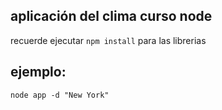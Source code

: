 ## aplicación del clima curso node

recuerde ejecutar ```npm install``` para las librerias

## ejemplo:
```
node app -d "New York"
```